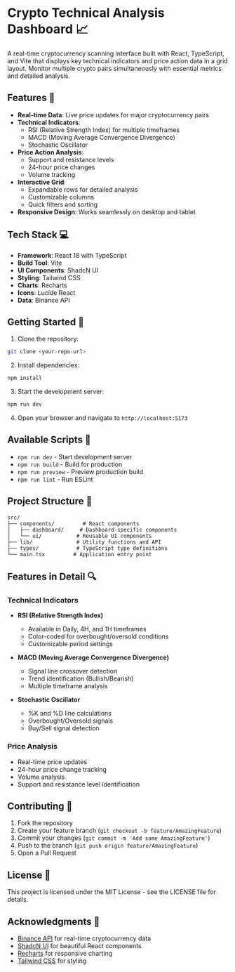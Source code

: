 # Crypto Technical Analysis Dashboard 📈

A real-time cryptocurrency scanning interface built with React, TypeScript, and Vite that displays key technical indicators and price action data in a grid layout. Monitor multiple crypto pairs simultaneously with essential metrics and detailed analysis.

## Features 🚀

- **Real-time Data**: Live price updates for major cryptocurrency pairs
- **Technical Indicators**:
  - RSI (Relative Strength Index) for multiple timeframes
  - MACD (Moving Average Convergence Divergence)
  - Stochastic Oscillator
- **Price Action Analysis**:
  - Support and resistance levels
  - 24-hour price changes
  - Volume tracking
- **Interactive Grid**:
  - Expandable rows for detailed analysis
  - Customizable columns
  - Quick filters and sorting
- **Responsive Design**: Works seamlessly on desktop and tablet

## Tech Stack 💻

- **Framework**: React 18 with TypeScript
- **Build Tool**: Vite
- **UI Components**: ShadcN UI
- **Styling**: Tailwind CSS
- **Charts**: Recharts
- **Icons**: Lucide React
- **Data**: Binance API

## Getting Started 🏁

1. Clone the repository:
```bash
git clone <your-repo-url>
```

2. Install dependencies:
```bash
npm install
```

3. Start the development server:
```bash
npm run dev
```

4. Open your browser and navigate to `http://localhost:5173`

## Available Scripts 📝

- `npm run dev` - Start development server
- `npm run build` - Build for production
- `npm run preview` - Preview production build
- `npm run lint` - Run ESLint

## Project Structure 📁

```
src/
├── components/         # React components
│   ├── dashboard/     # Dashboard-specific components
│   └── ui/           # Reusable UI components
├── lib/              # Utility functions and API
├── types/            # TypeScript type definitions
└── main.tsx         # Application entry point
```

## Features in Detail 🔍

### Technical Indicators

- **RSI (Relative Strength Index)**
  - Available in Daily, 4H, and 1H timeframes
  - Color-coded for overbought/oversold conditions
  - Customizable period settings

- **MACD (Moving Average Convergence Divergence)**
  - Signal line crossover detection
  - Trend identification (Bullish/Bearish)
  - Multiple timeframe analysis

- **Stochastic Oscillator**
  - %K and %D line calculations
  - Overbought/Oversold signals
  - Buy/Sell signal detection

### Price Analysis

- Real-time price updates
- 24-hour price change tracking
- Volume analysis
- Support and resistance level identification

## Contributing 🤝

1. Fork the repository
2. Create your feature branch (`git checkout -b feature/AmazingFeature`)
3. Commit your changes (`git commit -m 'Add some AmazingFeature'`)
4. Push to the branch (`git push origin feature/AmazingFeature`)
5. Open a Pull Request

## License 📄

This project is licensed under the MIT License - see the LICENSE file for details.

## Acknowledgments 🙏

- [Binance API](https://binance-docs.github.io/apidocs/) for real-time cryptocurrency data
- [ShadcN UI](https://ui.shadcn.com/) for beautiful React components
- [Recharts](https://recharts.org/) for responsive charting
- [Tailwind CSS](https://tailwindcss.com/) for styling
